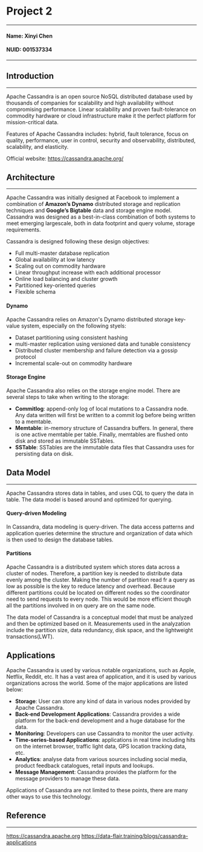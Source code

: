# Project 2

---

#### Name: Xinyi Chen
#### NUID: 001537334

---

## Introduction

---

Apache Cassandra is an open source NoSQL distributed database used by thousands of companies for scalability and high
availability without compromising performance. Linear scalability and proven fault-tolerance on commodity hardware or
cloud infrastructure make it the perfect platform for mission-critical data.

Features of Apache Cassandra includes: hybrid, fault tolerance, focus on quality, performance, user in control, security
and observability, distributed, scalability, and elasticity.

Official website: https://cassandra.apache.org/

## Architecture

---

Apache Cassandra was initially designed at Facebook to implement a 
combination of **Amazon’s Dynamo** distributed storage and replication techniques and **Google’s Bigtable** data and storage 
engine model. Cassandra was designed as a best-in-class combination of both systems to meet emerging largescale, both in data 
footprint and query volume, storage requirements. 

Cassandra is designed following these design objectives:
- Full multi-master database replication
- Global availability at low latency
- Scaling out on commodity hardware
- Linear throughput increase with each additional processor
- Online load balancing and cluster growth
- Partitioned key-oriented queries
- Flexible schema

#### Dynamo

Apache Cassandra relies on Amazon's Dynamo distributed storage key-value system, especially on the following styels:
- Dataset partitioning using consistent hashing
- multi-master replication using versioned data and tunable consistency
- Distributed cluster membership and failure detection via a gossip protocol
- Incremental scale-out on commodity hardware

#### Storage Engine

Apache Cassandra also relies on the storage engine model. There are several steps to take when writing to the storage:

- **Commitlog**: append-only log of local mutations to a Cassandra node. Any data written will first be written to a 
commit log before being written to a memtable.
- **Memtable**: in-memory structure of Cassandra buffers. In general, there is one active memtable per table. Finally, 
memtables are flushed onto disk and stored as immutable SSTables.
- **SSTable**: SSTables are the immutable data files that Cassandra uses for persisting data on disk.

## Data Model 

---

Apache Cassandra stores data in tables, and uses CQL to query the data in table. The data model is based around and 
optimized for querying. 

#### Query-driven Modeling

In Cassandra, data modeling is query-driven. The data access patterns and application queries determine the structure 
and organization of data which is then used to design the database tables.

#### Partitions

Apache Cassandra is a distributed system which stores data across a cluster of nodes. Therefore, a partition key is 
needed to distribute data evenly among the cluster. Making the number of partition read fr a query as low as possible 
is the key to reduce latency and overhead. Because different partitions could be located on different nodes so the 
coordinator need to send requests to every node. This would be more efficient though all the partitions involved in on 
query are on the same node.

The data model of Cassandra is a conceptual model that must be analyzed and then be optimized based on it. Measurements 
used in the analyzation include the partition size, data redundancy, disk space, and the lightweight transactions(LWT).

## Applications

Apache Cassandra is used by various notable organizations, such as Apple, Netflix, Reddit, etc. It has a vast area of application, and it is used by various organizations across the world. Some of the 
major applications are listed below:
- **Storage**: User can store any kind of data in various nodes provided by Apache Cassandra.
- **Back-end Development Applications**: Cassandra provides a wide platform for the back-end development and a huge 
database for the data.
- **Monitoring**: Developers can use Cassandra to monitor the user activity. 
- **Time-series-based Applications**: applications in real time including hits on the internet browser, traffic light 
data, GPS location tracking data, etc.
- **Analytics**: analyse data from various sources including social media, product feedback catalogues, retail inputs 
and lookups.
- **Message Management**: Cassandra provides the platform for the message providers to manage these data.

Applications of Cassandra are not limited to these points, there are many other ways to use this technology.

## Reference

---

https://cassandra.apache.org
https://data-flair.training/blogs/cassandra-applications

